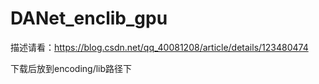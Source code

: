 # DANet_enclib_gpu

描述请看：https://blog.csdn.net/qq_40081208/article/details/123480474

下载后放到encoding/lib路径下

